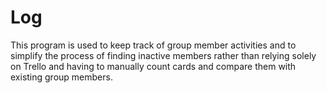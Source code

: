 # Log
This program is used to keep track of group member activities and to simplify the process of finding inactive members rather than relying solely on Trello and having to manually count cards and compare them with existing group members.
